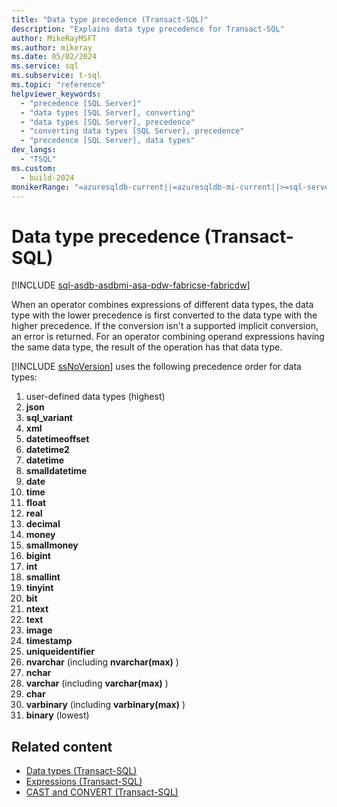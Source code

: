 ```yaml
---
title: "Data type precedence (Transact-SQL)"
description: "Explains data type precedence for Transact-SQL"
author: MikeRayMSFT
ms.author: mikeray
ms.date: 05/02/2024
ms.service: sql
ms.subservice: t-sql
ms.topic: "reference"
helpviewer_keywords:
  - "precedence [SQL Server]"
  - "data types [SQL Server], converting"
  - "data types [SQL Server], precedence"
  - "converting data types [SQL Server], precedence"
  - "precedence [SQL Server], data types"
dev_langs:
  - "TSQL"
ms.custom:
  - build-2024
monikerRange: "=azuresqldb-current||=azuresqldb-mi-current||>=sql-server-2016||>=sql-server-linux-2017||=azuresqledge-current||=azure-sqldw-latest||=fabric"
---
```

# Data type precedence (Transact-SQL)
[!INCLUDE [sql-asdb-asdbmi-asa-pdw-fabricse-fabricdw](../../includes/applies-to-version/sql-asdb-asdbmi-asa-pdw-fabricse-fabricdw.md)]

When an operator combines expressions of different data types, the data type with the lower precedence is first converted to the data type with the higher precedence. If the conversion isn't a supported implicit conversion, an error is returned. For an operator combining operand expressions having the same data type, the result of the operation has that data type.
  
[!INCLUDE [ssNoVersion](../../includes/ssnoversion-md.md)] uses the following precedence order for data types:
  
1. user-defined data types (highest)  
1. **json**
1. **sql_variant**  
1. **xml**  
1. **datetimeoffset**  
1. **datetime2**  
1. **datetime**  
1. **smalldatetime**  
1. **date**  
1. **time**  
1. **float**  
1. **real**  
1. **decimal**  
1. **money**  
1. **smallmoney**  
1. **bigint**  
1. **int**  
1. **smallint**  
1. **tinyint**  
1. **bit**  
1. **ntext**  
1. **text**  
1. **image**  
1. **timestamp**  
1. **uniqueidentifier**  
1. **nvarchar** (including **nvarchar(max)** )  
1. **nchar**  
1. **varchar** (including **varchar(max)** )  
1. **char**  
1. **varbinary** (including **varbinary(max)** )  
1. **binary** (lowest)  
  
## Related content

- [Data types (Transact-SQL)](data-types-transact-sql.md)
- [Expressions (Transact-SQL)](../language-elements/expressions-transact-sql.md)
- [CAST and CONVERT (Transact-SQL)](../functions/cast-and-convert-transact-sql.md)
